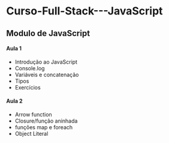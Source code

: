 # Curso-Full-Stack---JavaScript

## Modulo de JavaScript

#### Aula 1 

- Introdução ao JavaScript
- Console.log
- Variáveis e concatenação
- Tipos
- Exercícios 

#### Aula 2

- Arrow function
- Closure/função aninhada
- funções map e foreach
- Object Literal

